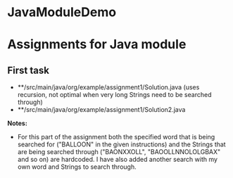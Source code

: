 # JavaModuleDemo
Assignments for Java module
===================================================================================================================
## First task
- **/src/main/java/org/example/assignment1/Solution.java (uses recursion, not optimal when very long Strings need to be searched through)
- **/src/main/java/org/example/assignment1/Solution2.java

**Notes:**
- For this part of the assignment both the specified word that is being searched for ("BALLOON" in the given instructions) and the Strings that are being searched through ("BAONXXOLL", "BAOOLLNNOLOLGBAX" and so on) are hardcoded. I have also added another search with my own word and Strings to search through.
